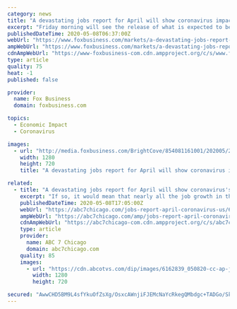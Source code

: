 ```yaml
---
category: news
title: "A devastating jobs report for April will show coronavirus impact"
excerpt: "Friday morning will see the release of what is expected to be a jaw-dropping report on job loss in America due to the coronavirus. It is expected to be the worst set of jobs numbers since record-keeping began in 1948."
publishedDateTime: 2020-05-08T06:37:00Z
webUrl: "https://www.foxbusiness.com/markets/a-devastating-jobs-report-for-april-will-show-coronavirus-impact"
ampWebUrl: "https://www.foxbusiness.com/markets/a-devastating-jobs-report-for-april-will-show-coronavirus-impact.amp"
cdnAmpWebUrl: "https://www-foxbusiness-com.cdn.ampproject.org/c/s/www.foxbusiness.com/markets/a-devastating-jobs-report-for-april-will-show-coronavirus-impact.amp"
type: article
quality: 75
heat: -1
published: false

provider:
  name: Fox Business
  domain: foxbusiness.com

topics:
  - Economic Impact
  - Coronavirus

images:
  - url: "http://media.foxbusiness.com/BrightCove/854081161001/202005/2344/854081161001_6154973548001_6154971842001-vs.jpg"
    width: 1280
    height: 720
    title: "A devastating jobs report for April will show coronavirus impact"

related:
  - title: "A devastating jobs report for April will show coronavirus's impact on US economy"
    excerpt: "If so, it would mean that nearly all the job growth in the 11 years since the Great Recession ended had vanished in one month."
    publishedDateTime: 2020-05-08T17:05:00Z
    webUrl: "https://abc7chicago.com/jobs-report-april-coronavirus-us/6162830/"
    ampWebUrl: "https://abc7chicago.com/amp/jobs-report-april-coronavirus-us/6162830/"
    cdnAmpWebUrl: "https://abc7chicago-com.cdn.ampproject.org/c/s/abc7chicago.com/amp/jobs-report-april-coronavirus-us/6162830/"
    type: article
    provider:
      name: ABC 7 Chicago
      domain: abc7chicago.com
    quality: 85
    images:
      - url: "https://cdn.abcotvs.com/dip/images/6162839_050820-cc-ap-jobs-report-img.jpg"
        width: 1280
        height: 720

secured: "AwwCHD5BM9L4sfYkuOfZsXg/OsxcAWnjiFJEMcNaYcRkegQMbdgc+TADGo/Skj8xybEqpbzIyrIgBQ+a4ha0FEPmHbwCXEQmFukViOTj6UNBqiCdqjbKQk0mdgEWycHZk1ipQXfPqsPwvXx86iEFu6lUrMNq1N6XOUEfE7gZ5hmZf9VXKcGo2GDEbms5VWRXK5QWCGfHizldl9opQupHAyWwFMfceT4/kMLmrKpLmysUQHKfoBaU43Ur1cZi4fRVdjwMnUc3i5pPn9ZaXsrljscvPw4r8SkevPt5ICFtPC72s0UNp2IMCiDP2AX8uxfdsK5eP693RyJII7Jq7VsjovhY7+syMBXe1axYwhu5F2IEzLPNNVluHuKdXkMw423AnWEjB+kr2UUMyEID44WNB6KCAx6HKOpg5qyHR9gdjS5kBfOYUtJaiXjpXw1x8nhtY3CKd1KVEFF1deKQ0xz7hlnHBL1sQgJH/cSZaM5NBBM=;X0GyiRT2tECKnyUltDTheQ=="
---
```


